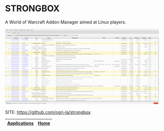 # STRONGBOX

 A World of Warcraft Addon Manager aimed at Linux players.
 
 ![image](https://raw.githubusercontent.com/ogri-la/strongbox/develop/screenshots/screenshot-7.0.0-installed-fat.png)

 SITE: https://github.com/ogri-la/strongbox

 | [Applications](https://portable-linux-apps.github.io/apps.html) | [Home](https://portable-linux-apps.github.io)
 | --- | --- |
